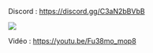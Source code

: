 Discord : https://discord.gg/C3aN2bBVbB

<img src="https://i.imgur.com/jnDei9w.png">

Vidéo : https://youtu.be/Fu38mo_mop8
